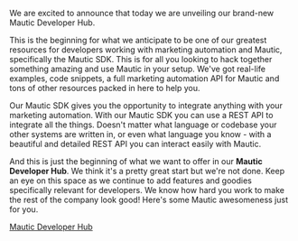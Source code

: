 We are excited to announce that today we are unveiling our brand-new Mautic Developer Hub.  


This is the beginning for what we anticipate to be one of our greatest resources for developers working with marketing automation and Mautic, specifically the Mautic SDK. This is for all you looking to hack together something amazing and use Mautic in your setup. We've got real-life examples, code snippets, a full marketing automation API for Mautic and tons of other resources packed in here to help you.  


Our Mautic SDK gives you the opportunity to integrate anything with your marketing automation. With our Mautic SDK you can use a REST API to integrate all the things. Doesn't matter what language or codebase your other systems are written in, or even what language you know - with a beautiful and detailed REST API you can interact easily with Mautic.  


And this is just the beginning of what we want to offer in our **Mautic Developer Hub**. We think it's a pretty great start but we're not done. Keep an eye on this space as we continue to add features and goodies specifically relevant for developers. We know how hard you work to make the rest of the company look good! Here's some Mautic awesomeness just for you.  


[Mautic Developer Hub](https://developer.mautic.org)